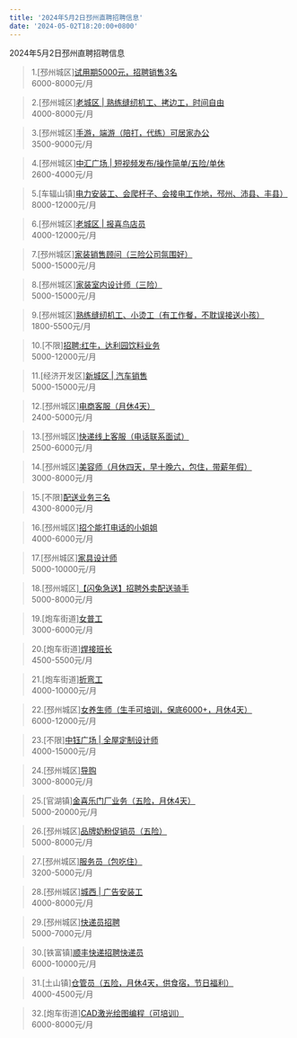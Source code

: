 ```yaml
---
title: '2024年5月2日邳州直聘招聘信息'
date: '2024-05-02T18:20:00+0800'
---
```

2024年5月2日邳州直聘招聘信息
<!--more-->
>1.[邳州城区][试用期5000元，招聘销售3名](https://www.pizhouzhipin.com/job/24762)<br>
>6000-8000元/月

>2.[邳州城区][老城区 | 熟练缝纫机工、拷边工，时间自由](https://www.pizhouzhipin.com/job/34925)<br>
>4000-8000元/月

>3.[邳州城区][手游，端游（陪打，代练）可居家办公](https://www.pizhouzhipin.com/job/35145)<br>
>3500-9000元/月

>4.[邳州城区][中汇广场 | 短视频发布/操作简单/五险/单休](https://www.pizhouzhipin.com/job/35144)<br>
>2600-4000元/月

>5.[车辐山镇][电力安装工、会爬杆子、会接电工作地，邳州、沛县、丰县）](https://www.pizhouzhipin.com/job/27988)<br>
>8000-12000元/月

>6.[邳州城区][老城区 | 报喜鸟店员](https://www.pizhouzhipin.com/job/35136)<br>
>4000-12000元/月

>7.[邳州城区][家装销售顾问（三险公司氛围好）](https://www.pizhouzhipin.com/job/15739)<br>
>5000-15000元/月

>8.[邳州城区][家装室内设计师（三险）](https://www.pizhouzhipin.com/job/17714)<br>
>5000-15000元/月

>9.[邳州城区][熟练缝纫机工、小烫工（有工作餐，不耽误接送小孩）](https://www.pizhouzhipin.com/job/25945)<br>
>1800-5500元/月

>10.[不限][招聘:红牛，达利园饮料业务](https://www.pizhouzhipin.com/job/31323)<br>
>5000-12000元/月

>11.[经济开发区][新城区 | 汽车销售](https://www.pizhouzhipin.com/job/35070)<br>
>5000-15000元/月

>12.[邳州城区][电商客服（月休4天）](https://www.pizhouzhipin.com/job/35012)<br>
>2400-5000元/月

>13.[邳州城区][快递线上客服（电话联系面试）](https://www.pizhouzhipin.com/job/24746)<br>
>2500-6000元/月

>14.[邳州城区][美容师（月休四天，早十晚六，包住，带薪年假）](https://www.pizhouzhipin.com/job/34391)<br>
>3000-8000元/月

>15.[不限][配送业务三名](https://www.pizhouzhipin.com/job/35142)<br>
>4300-8000元/月

>16.[邳州城区][招个能打电话的小姐姐](https://www.pizhouzhipin.com/job/33135)<br>
>4000-6000元/月

>17.[邳州城区][家具设计师](https://www.pizhouzhipin.com/job/22894)<br>
>5000-10000元/月

>18.[邳州城区][【闪兔急送】招聘外卖配送骑手](https://www.pizhouzhipin.com/job/28302)<br>
>5000-8000元/月

>19.[炮车街道][女普工](https://www.pizhouzhipin.com/job/33536)<br>
>3000-6000元/月

>20.[炮车街道][焊接班长](https://www.pizhouzhipin.com/job/32206)<br>
>4500-5500元/月

>21.[炮车街道][折弯工](https://www.pizhouzhipin.com/job/29740)<br>
>4000-10000元/月

>22.[邳州城区][女养生师（生手可培训，保底6000+，月休4天）](https://www.pizhouzhipin.com/job/14195)<br>
>6000-12000元/月

>23.[不限][中钰广场 | 全屋定制设计师](https://www.pizhouzhipin.com/job/34343)<br>
>4000-15000元/月

>24.[邳州城区][导购](https://www.pizhouzhipin.com/job/10361)<br>
>3000-8000元/月

>25.[官湖镇][金喜乐门厂业务（五险，月休4天）](https://www.pizhouzhipin.com/job/24659)<br>
>5000-20000元/月

>26.[邳州城区][品牌奶粉促销员（五险）](https://www.pizhouzhipin.com/job/18610)<br>
>5000-8000元/月

>27.[邳州城区][服务员（包吃住）](https://www.pizhouzhipin.com/job/32682)<br>
>3200-5000元/月

>28.[邳州城区][城西 | 广告安装工](https://www.pizhouzhipin.com/job/35129)<br>
>4000-8000元/月

>29.[邳州城区][快递员招聘](https://www.pizhouzhipin.com/job/34561)<br>
>5000-7000元/月

>30.[铁富镇][顺丰快递招聘快递员](https://www.pizhouzhipin.com/job/35035)<br>
>6000-10000元/月

>31.[土山镇][仓管员（五险，月休4天，供食宿，节日福利）](https://www.pizhouzhipin.com/job/10104)<br>
>4000-4500元/月

>32.[炮车街道][CAD激光绘图编程（可培训）](https://www.pizhouzhipin.com/job/29739)<br>
>6000-8000元/月

